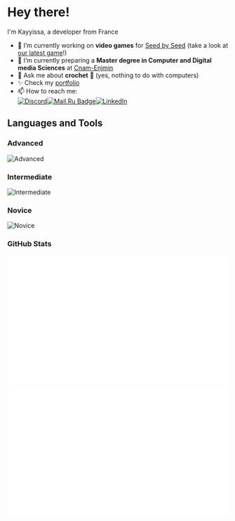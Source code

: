 <!--![Header](https://github.com/Korayou/Korayou/blob/main/github-header.png)-->
<!--![](https://komarev.com/ghpvc/?username=Korayou&color=blueviolet&style=for-the-badge)-->
# Hey there!
I'm Kayyissa, a developer from France
- 🔭 I’m currently working on **video games** for [Seed by Seed](https://seedbyseed.studio/) (take a look at [our latest game](https://store.steampowered.com/app/1866320/Baladins/)!)
- 🌱 I’m currently preparing a **Master degree in Computer and Digital media Sciences** at [Cnam-Enjmin](https://enjmin.cnam.fr/formations/ingenieur-ingenieure-informatique-et-multimedia/)
- 💬 Ask me about **crochet** 🧶 (yes, nothing to do with computers)
- ✨ Check my [portfolio](https://www.canva.com/design/DAGK8rE33hA/fMLRSpZoo0q6p8xGoYCrsQ/edit)
- 📫 How to reach me:\
[![Discord](https://img.shields.io/badge/Discord-5865F2?style=for-the-badge&logo=discord&logoColor=white)](https://discordapp.com/users/519650350689681418)[![Mail.Ru Badge](https://img.shields.io/badge/Mail.Ru-005FF9?logo=maildotru&logoColor=fff&style=for-the-badge)](mailto:kayyissa@haissous.name)[![LinkedIn](https://img.shields.io/badge/linkedin-%230077B5.svg?style=for-the-badge&logo=linkedin&logoColor=white)](https://www.linkedin.com/in/kayyissa-ha%C3%AFssous-072b08237/)

## Languages and Tools
### Advanced
![Advanced](https://skillicons.dev/icons?i=unity,cs,py,java)
### Intermediate
![Intermediate](https://skillicons.dev/icons?i=androidstudio,arduino,cpp,c,js,jquery,html,css,bootstrap,php,powershell,visualstudio,vscode,figma)
### Novice
![Novice](https://skillicons.dev/icons?i=godot,blender,qt)
### GitHub Stats
![overview](https://github.com/Korayou/github-stats-transparent/blob/output/generated/overview.svg)![languages](https://github.com/Korayou/github-stats-transparent/blob/output/generated/languages.svg)
<!--
## Other skills
### Languages
- 🇫🇷 French (Native)
- 🇺🇸 English (C1 - Proficient - 940 on my last TOEIC)
- 🇩🇪 German (B1 - Intermediate)
- 🇫🇮 Finnish (A1 - Beginner)
- 🇯🇵 Japanese (A1 - Beginner)
### Soft Skills
- Strong communication skills for presentations and interpersonal communication (active listening, respect, empathy...)
- Familiar with Microsoft 365, Libre Office and Google Workspace
- Creative, curious, autonomous, organized, cooperative, patient

## Things I like
- 🧶 Crochet
- 🖌️ Painting
- 🧱 Ceramic
- 🏐 VolleyBall
- 🏊‍♀️ Swimming
- 🏍️ Motorcycle
- 💻 Programming to make life easier and funnier -->
<!--START_SECTION:waka-->
<!--END_SECTION:waka-->
<!--[![Top Langs](https://github-readme-stats-two-xi-53.vercel.app/api/top-langs/?username=Korayou&layout=compact)](https://github.com/Korayou/github-readme-stats)
![Korayou's GitHub stats](https://github-readme-stats-two-xi-53.vercel.app/api?username=Korayou&show_icons=true&theme=tokyonight&hide=stars)-->

